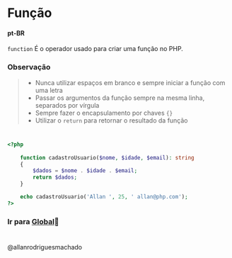 # Função                

#### pt-BR
`function` É o operador usado para criar uma função no PHP.


### Observação
>*  Nunca utilizar espaços em branco e sempre iniciar a função com uma letra
>*  Passar os argumentos da função sempre na mesma linha, separados por vírgula
>*  Sempre fazer o encapsulamento por chaves `{}`
>*  Utilizar o `return` para retornar o resultado da função
> 
#

```php
<?php
    
    function cadastroUsuario($nome, $idade, $email): string
    {
        $dados = $nome . $idade . $email;
        return $dados;
    }

    echo cadastroUsuario('Allan ', 25, ' allan@php.com');
?>
```


### Ir para [Global](2Globais.md)🚀

#
@allanrodriguesmachado
